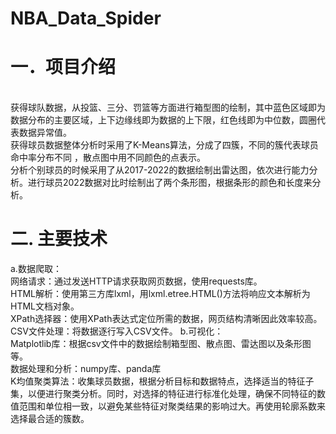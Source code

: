 NBA_Data_Spider
===
# 一．项目介绍<br> 
<br>获得球队数据，从投篮、三分、罚篮等方面进行箱型图的绘制，其中蓝色区域即为数据分布的主要区域，上下边缘线即为数据的上下限，红色线即为中位数，圆圈代表数据异常值。
<br>获得球员数据整体分析时采用了K-Means算法，分成了四簇，不同的簇代表球员命中率分布不同 ，散点图中用不同颜色的点表示。
<br>分析个别球员的时候采用了从2017-2022的数据绘制出雷达图，依次进行能力分析。进行球员2022数据对比时绘制出了两个条形图，根据条形的颜色和长度来分析。
# 二. 主要技术<br>
a.数据爬取：
<br>网络请求：通过发送HTTP请求获取网页数据，使用requests库。
<br>HTML解析：使用第三方库lxml，用lxml.etree.HTML()方法将响应文本解析为HTML文档对象。
<br>XPath选择器：使用XPath表达式定位所需的数据，网页结构清晰因此效率较高。
<br>CSV文件处理：将数据逐行写入CSV文件。
b.可视化：
<br>Matplotlib库：根据csv文件中的数据绘制箱型图、散点图、雷达图以及条形图等。
<br>数据处理和分析：numpy库、panda库
<br>K均值聚类算法：收集球员数据，根据分析目标和数据特点，选择适当的特征子集，以便进行聚类分析。同时，对选择的特征进行标准化处理，确保不同特征的数值范围和单位相一致，以避免某些特征对聚类结果的影响过大。再使用轮廓系数来选择最合适的簇数。<br>
